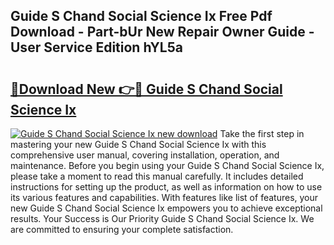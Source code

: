 ## Guide S Chand Social Science Ix Free Pdf Download - Part-bUr New Repair Owner Guide - User Service Edition hYL5a

# <h2><a href="http://bc79155.oget.top/?id=Guide+S+Chand+Social+Science+Ix">🔗Download New 👉🔴 Guide S Chand Social Science Ix</a></h2>

[![Guide S Chand Social Science Ix new download](https://i.imgur.com/5g1atiW.png)](http://bc79155.oget.top/?id=Guide+S+Chand+Social+Science+Ix)
Take the first step in mastering your new Guide S Chand Social Science Ix with this comprehensive user manual, covering installation, operation, and maintenance. Before you begin using your Guide S Chand Social Science Ix, please take a moment to read this manual carefully. It includes detailed instructions for setting up the product, as well as information on how to use its various features and capabilities. With features like list of features, your new Guide S Chand Social Science Ix empowers you to achieve exceptional results. Your Success is Our Priority Guide S Chand Social Science Ix. We are committed to ensuring your complete satisfaction.
